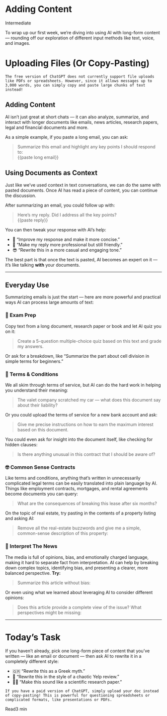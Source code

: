 # Adding Content
<div class="tag"><span class="level-2">Intermediate</span></div>

To wrap up our first week, we’re diving into using AI with long-form content — rounding off our exploration of different input methods like text, voice, and images.

# Uploading Files (Or Copy-Pasting)

```
The free version of ChatGPT does not currently support file uploads like PDFs or spreadsheets. However, since it allows messages up to 3,000 words, you can simply copy and paste large chunks of text instead!
```

## Adding Content
AI isn’t just great at short chats — it can also analyze, summarize, and interact with longer documents like emails, news articles, research papers, legal and financial documents and more.

As a simple example, if you paste a long email, you can ask:

> Summarize this email and highlight any key points I should respond to:<br />{{paste long email}}

## Using Documents as Context
Just like we’ve used context in text conversations, we can do the same with pasted documents. Once AI has read a piece of content, you can continue the discussion.

After summarizing an email, you could follow up with:

> Here’s my reply. Did I address all the key points?<br />{{paste reply}}

You can then tweak your response with AI’s help:

- 📝 “Improve my response and make it more concise.”
- 💼 “Make my reply more professional but still friendly.”
- 😎 “Rewrite this in a more casual and engaging tone.”

The best part is that once the text is pasted, AI becomes an expert on it — it’s like talking **with** your documents.

***

## Everyday Use
Summarizing emails is just the start — here are more powerful and practical ways AI can process large amounts of text:

### 📔 Exam Prep
Copy text from a long document, research paper or book and let AI quiz you on it:

> Create a 5-question multiple-choice quiz based on this text and grade my answers.

Or ask for a breakdown, like “Summarize the part about cell division in simple terms for beginners.”

### 🥱 Terms & Conditions
We all skim through terms of service, but AI can do the hard work in helping you understand their meaning:

> The valet company scratched my car — what does this document say about their liability?

Or you could upload the terms of service for a new bank account and ask:

> Give me precise instructions on how to earn the maximum interest based on this document.

You could even ask for insight into the document itself, like checking for hidden clauses:

> Is there anything unusual in this contract that I should be aware of?

### 🤓 Common Sense Contracts
Like terms and conditions, anything that’s written in unnecessarily complicated legal terms can be easily translated into plain language by AI. Things like employment contracts, mortgages, and rental agreements become documents you can query:

> What are the consequences of breaking this lease after six months?

On the topic of real estate, try pasting in the contents of a property listing and asking AI:

> Remove all the real-estate buzzwords and give me a simple, common-sense description of this property:

### 📰 Interpret The News
The media is full of opinions, bias, and emotionally charged language, making it hard to separate fact from interpretation. AI can help by breaking down complex topics, identifying bias, and presenting a clearer, more balanced perspective. **Try:**

> Summarize this article without bias:

Or even using what we learned about leveraging AI to consider different opinions:

> Does this article provide a complete view of the issue? What perspectives might be missing:

***

# Today’s Task
If you haven’t already, pick one long-form piece of content that you’ve written — like an email or document — then ask AI to rewrite it in a completely different style:

- 🇬🇷 “Rewrite this as a Greek myth.”
- 🍛 “Rewrite this in the style of a chaotic Yelp review.”
- 🧑‍🔬 “Make this sound like a scientific research paper.”

```
If you have a paid version of ChatGPT, simply upload your doc instead of copy-pasting! This is powerful for questioning spreadsheets or complicated formats, like presentations or PDFs.
```

<div class="open-prompt"><span>Read</span><span class="time">3 min</span></div>